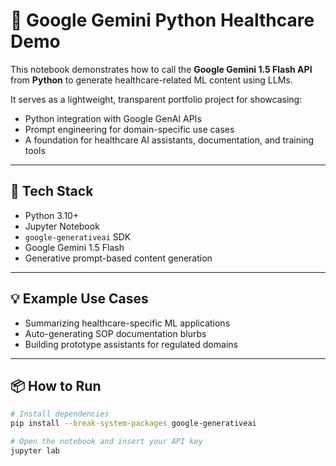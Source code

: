 # 🧠 Google Gemini Python Healthcare Demo

This notebook demonstrates how to call the **Google Gemini 1.5 Flash API** from **Python** to generate healthcare-related ML content using LLMs.

It serves as a lightweight, transparent portfolio project for showcasing:
- Python integration with Google GenAI APIs
- Prompt engineering for domain-specific use cases
- A foundation for healthcare AI assistants, documentation, and training tools

---

## 🔧 Tech Stack

- Python 3.10+
- Jupyter Notebook
- `google-generativeai` SDK
- Google Gemini 1.5 Flash
- Generative prompt-based content generation

---

## 💡 Example Use Cases

- Summarizing healthcare-specific ML applications
- Auto-generating SOP documentation blurbs
- Building prototype assistants for regulated domains

---

## 📦 How to Run

```bash
# Install dependencies
pip install --break-system-packages google-generativeai

# Open the notebook and insert your API key
jupyter lab
